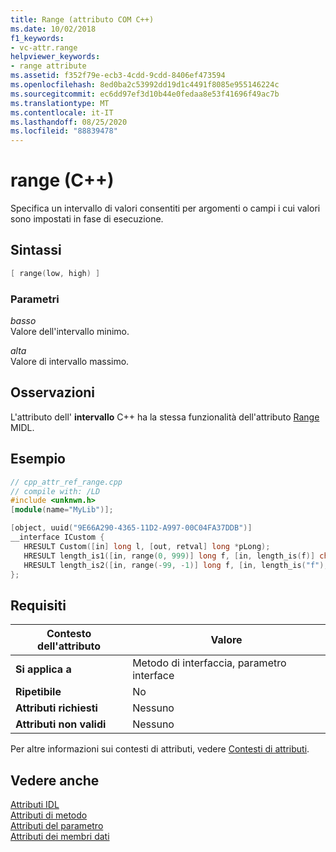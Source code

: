 ```yaml
---
title: Range (attributo COM C++)
ms.date: 10/02/2018
f1_keywords:
- vc-attr.range
helpviewer_keywords:
- range attribute
ms.assetid: f352f79e-ecb3-4cdd-9cdd-8406ef473594
ms.openlocfilehash: 8ed0ba2c53992dd19d1c4491f8085e955146224c
ms.sourcegitcommit: ec6dd97ef3d10b44e0fedaa8e53f41696f49ac7b
ms.translationtype: MT
ms.contentlocale: it-IT
ms.lasthandoff: 08/25/2020
ms.locfileid: "88839478"
---
```

# <a name="range-c"></a>range (C++)

Specifica un intervallo di valori consentiti per argomenti o campi i cui valori sono impostati in fase di esecuzione.

## <a name="syntax"></a>Sintassi

```cpp
[ range(low, high) ]
```

### <a name="parameters"></a>Parametri

*basso*<br/>
Valore dell'intervallo minimo.

*alta*<br/>
Valore di intervallo massimo.

## <a name="remarks"></a>Osservazioni

L'attributo dell' **intervallo** C++ ha la stessa funzionalità dell'attributo [Range](/windows/win32/Midl/range) MIDL.

## <a name="example"></a>Esempio

```cpp
// cpp_attr_ref_range.cpp
// compile with: /LD
#include <unknwn.h>
[module(name="MyLib")];

[object, uuid("9E66A290-4365-11D2-A997-00C04FA37DDB")]
__interface ICustom {
   HRESULT Custom([in] long l, [out, retval] long *pLong);
   HRESULT length_is1([in, range(0, 999)] long f, [in, length_is(f)] char array[10]);
   HRESULT length_is2([in, range(-99, -1)] long f, [in, length_is("f"), size_is(10)] char *array);
};
```

## <a name="requirements"></a>Requisiti

| Contesto dell'attributo | Valore |
|-|-|
|**Si applica a**|Metodo di interfaccia, parametro interface|
|**Ripetibile**|No|
|**Attributi richiesti**|Nessuno|
|**Attributi non validi**|Nessuno|

Per altre informazioni sui contesti di attributi, vedere [Contesti di attributi](cpp-attributes-com-net.md#contexts).

## <a name="see-also"></a>Vedere anche

[Attributi IDL](idl-attributes.md)<br/>
[Attributi di metodo](method-attributes.md)<br/>
[Attributi del parametro](parameter-attributes.md)<br/>
[Attributi dei membri dati](data-member-attributes.md)
